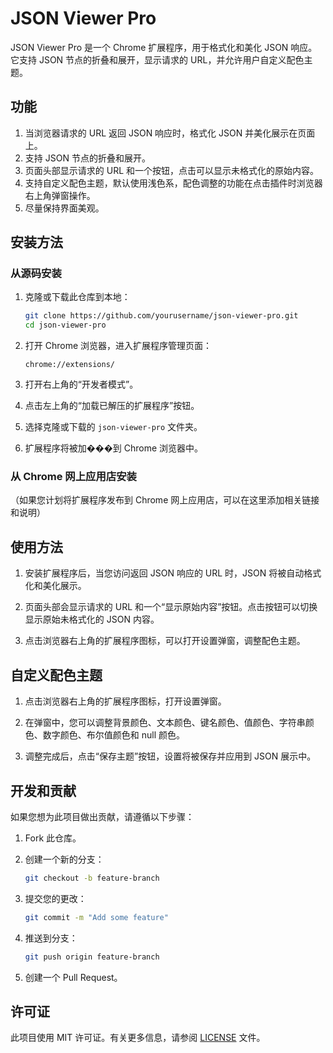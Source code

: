 # JSON Viewer Pro

JSON Viewer Pro 是一个 Chrome 扩展程序，用于格式化和美化 JSON 响应。它支持 JSON 节点的折叠和展开，显示请求的 URL，并允许用户自定义配色主题。

## 功能

1. 当浏览器请求的 URL 返回 JSON 响应时，格式化 JSON 并美化展示在页面上。
2. 支持 JSON 节点的折叠和展开。
3. 页面头部显示请求的 URL 和一个按钮，点击可以显示未格式化的原始内容。
4. 支持自定义配色主题，默认使用浅色系，配色调整的功能在点击插件时浏览器右上角弹窗操作。
5. 尽量保持界面美观。

## 安装方法

### 从源码安装

1. 克隆或下载此仓库到本地：

    ```bash
    git clone https://github.com/yourusername/json-viewer-pro.git
    cd json-viewer-pro
    ```

2. 打开 Chrome 浏览器，进入扩展程序管理页面：

    ```plaintext
    chrome://extensions/
    ```

3. 打开右上角的“开发者模式”。

4. 点击左上角的“加载已解压的扩展程序”按钮。

5. 选择克隆或下载的 `json-viewer-pro` 文件夹。

6. 扩展程序将被加���到 Chrome 浏览器中。

### 从 Chrome 网上应用店安装

（如果您计划将扩展程序发布到 Chrome 网上应用店，可以在这里添加相关链接和说明）

## 使用方法

1. 安装扩展程序后，当您访问返回 JSON 响应的 URL 时，JSON 将被自动格式化和美化展示。

2. 页面头部会显示请求的 URL 和一个“显示原始内容”按钮。点击按钮可以切换显示原始未格式化的 JSON 内容。

3. 点击浏览器右上角的扩展程序图标，可以打开设置弹窗，调整配色主题。

## 自定义配色主题

1. 点击浏览器右上角的扩展程序图标，打开设置弹窗。

2. 在弹窗中，您可以调整背景颜色、文本颜色、键名颜色、值颜色、字符串颜色、数字颜色、布尔值颜色和 null 颜色。

3. 调整完成后，点击“保存主题”按钮，设置将被保存并应用到 JSON 展示中。

## 开发和贡献

如果您想为此项目做出贡献，请遵循以下步骤：

1. Fork 此仓库。

2. 创建一个新的分支：

    ```bash
    git checkout -b feature-branch
    ```

3. 提交您的更改：

    ```bash
    git commit -m "Add some feature"
    ```

4. 推送到分支：

    ```bash
    git push origin feature-branch
    ```

5. 创建一个 Pull Request。

## 许可证

此项目使用 MIT 许可证。有关更多信息，请参阅 [LICENSE](LICENSE) 文件。
